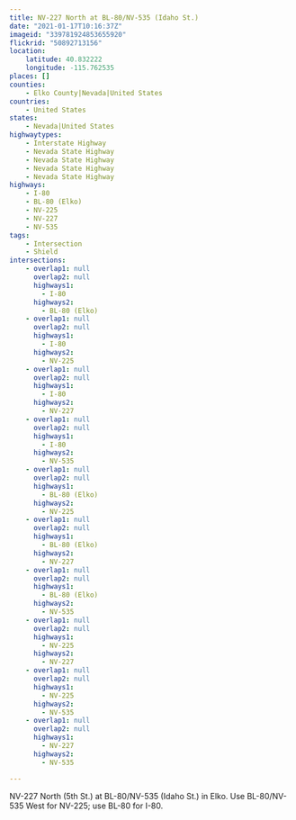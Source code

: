 ```yaml
---
title: NV-227 North at BL-80/NV-535 (Idaho St.)
date: "2021-01-17T10:16:37Z"
imageid: "339781924853655920"
flickrid: "50892713156"
location:
    latitude: 40.832222
    longitude: -115.762535
places: []
counties:
    - Elko County|Nevada|United States
countries:
    - United States
states:
    - Nevada|United States
highwaytypes:
    - Interstate Highway
    - Nevada State Highway
    - Nevada State Highway
    - Nevada State Highway
    - Nevada State Highway
highways:
    - I-80
    - BL-80 (Elko)
    - NV-225
    - NV-227
    - NV-535
tags:
    - Intersection
    - Shield
intersections:
    - overlap1: null
      overlap2: null
      highways1:
        - I-80
      highways2:
        - BL-80 (Elko)
    - overlap1: null
      overlap2: null
      highways1:
        - I-80
      highways2:
        - NV-225
    - overlap1: null
      overlap2: null
      highways1:
        - I-80
      highways2:
        - NV-227
    - overlap1: null
      overlap2: null
      highways1:
        - I-80
      highways2:
        - NV-535
    - overlap1: null
      overlap2: null
      highways1:
        - BL-80 (Elko)
      highways2:
        - NV-225
    - overlap1: null
      overlap2: null
      highways1:
        - BL-80 (Elko)
      highways2:
        - NV-227
    - overlap1: null
      overlap2: null
      highways1:
        - BL-80 (Elko)
      highways2:
        - NV-535
    - overlap1: null
      overlap2: null
      highways1:
        - NV-225
      highways2:
        - NV-227
    - overlap1: null
      overlap2: null
      highways1:
        - NV-225
      highways2:
        - NV-535
    - overlap1: null
      overlap2: null
      highways1:
        - NV-227
      highways2:
        - NV-535

---
```

NV-227 North (5th St.) at BL-80/NV-535 (Idaho St.) in Elko.  Use BL-80/NV-535 West for NV-225; use BL-80 for I-80.